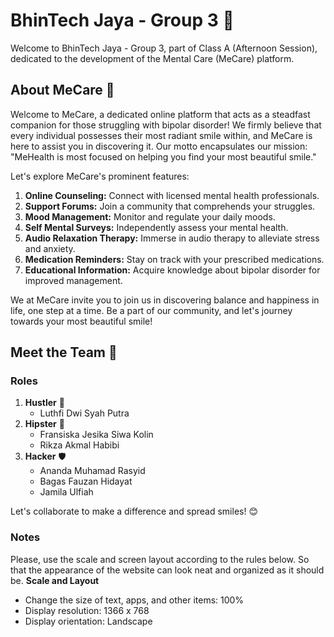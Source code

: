 # BhinTech Jaya - Group 3 🌟

Welcome to BhinTech Jaya - Group 3, part of Class A (Afternoon Session), dedicated to the development of the Mental Care (MeCare) platform.

## About MeCare 💙

Welcome to MeCare, a dedicated online platform that acts as a steadfast companion for those struggling with bipolar disorder! We firmly believe that every individual possesses their most radiant smile within, and MeCare is here to assist you in discovering it. Our motto encapsulates our mission: "MeHealth is most focused on helping you find your most beautiful smile."

Let's explore MeCare's prominent features:

1. **Online Counseling:**
   Connect with licensed mental health professionals.
2. **Support Forums:**
   Join a community that comprehends your struggles.
3. **Mood Management:**
   Monitor and regulate your daily moods.
4. **Self Mental Surveys:**
   Independently assess your mental health.
5. **Audio Relaxation Therapy:**
   Immerse in audio therapy to alleviate stress and anxiety.
6. **Medication Reminders:**
   Stay on track with your prescribed medications.
7. **Educational Information:**
   Acquire knowledge about bipolar disorder for improved management.

We at MeCare invite you to join us in discovering balance and happiness in life, one step at a time. Be a part of our community, and let's journey towards your most beautiful smile!

## Meet the Team 👋

### Roles

1. **Hustler** 💼
   - Luthfi Dwi Syah Putra
2. **Hipster** 🎨
   - Fransiska Jesika Siwa Kolin
   - Rikza Akmal Habibi
3. **Hacker** 🛡️
   - Ananda Muhamad Rasyid
   - Bagas Fauzan Hidayat
   - Jamila Ulfiah

Let's collaborate to make a difference and spread smiles! 😊

### Notes

Please, use the scale and screen layout according to the rules below. So that the appearance of the website can look neat and organized as it should be.
**Scale and Layout**

- Change the size of text, apps, and other items: 100%
- Display resolution: 1366 x 768
- Display orientation: Landscape
